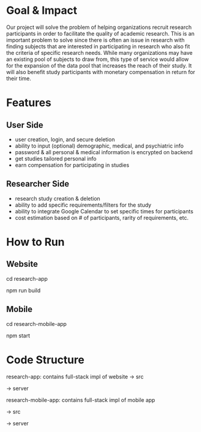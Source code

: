 # Goal & Impact
Our project will solve the problem of helping organizations recruit research participants in order to facilitate the quality of academic research. This is an important problem to solve since there is often an issue in research with finding subjects that are interested in participating in research who also fit the criteria of specific research needs. While many organizations may have an existing pool of subjects to draw from, this type of service would allow for the expansion of the data pool that increases the reach of their study. It will also benefit study participants with monetary compensation in return for their time. 

# Features
## User Side
- user creation, login, and secure deletion
- ability to input (optional) demographic, medical, and psychiatric info
- password & all personal & medical information is encrypted on backend
- get studies tailored personal info
- earn compensation for participating in studies

## Researcher Side
- research study creation & deletion
- ability to add specific requirements/filters for the study
- ability to integrate Google Calendar to set specific times for participants
- cost estimation based on # of participants, rarity of requirements, etc.

# How to Run

## Website
cd research-app

npm run build

## Mobile
cd research-mobile-app

npm start


# Code Structure
research-app: contains full-stack impl of website
  -> src 
  
  -> server
  
research-mobile-app: contains full-stack impl of mobile app

  -> src
  
  -> server
